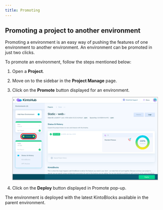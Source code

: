 ```yaml
---
title: Promoting
---
```


## Promoting a project to another environment

Promoting a environment is an easy way of pushing the features of one environment to another environment. An environment can be promoted in just two clicks. 

To promote an environment, follow the steps mentioned below:
1. Open a **Project**.

2. Move on to the sidebar in the **Project Manage** page.

3. Click on the **Promote** button displayed for an environment. 

    ![Screenshot](/docs/assets/promote-env.png)

4. Click on the **Deploy** button displayed in Promote pop-up.

The environment is deployed with the latest KintoBlocks available in the parent environment.
